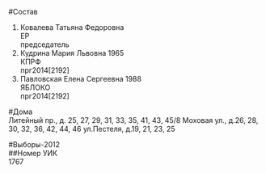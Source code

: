 #Состав  
1. Ковалева Татьяна Федоровна  
    ЕР  
    председатель  
2. Кудрина Мария Львовна 1965  
    КПРФ  
    прг2014[2192]  
3. Павловская Елена Сергеевна 1988  
    ЯБЛОКО  
    прг2014[2192]  
  
#Дома  
Литейный пр., д. 25, 27, 29, 31, 33, 35, 41, 43, 45/8 Моховая ул., д.26, 28, 30, 32, 36, 42, 44, 46 ул.Пестеля, д.19, 21, 23, 25  
  
#Выборы-2012  
##Номер УИК  
1767  
